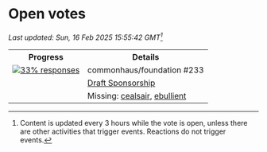 # Open votes

*Last updated: Sun, 16 Feb 2025 15:55:42 GMT[^1]*

<table>
<tr><th>Progress</th><th>Details</th></tr>
<tr>
<td rowspan="3" valign="top"><a href="./results/commonhaus/foundation/233.md"><img src="https://www.commonhaus.org/votes/progress-3.svg" alt="33% responses"></a></td>
<td>commonhaus/foundation #233</td>
</tr><tr>
<td><a href="https://github.com/commonhaus/foundation/issues/233">Draft Sponsorship</a></td>
</tr><tr>
<td>Missing: <a href="https://github.com/cealsair">cealsair</a>, <a href="https://github.com/ebullient">ebullient</a></td>
</tr>
</table>

[^1]: Content is updated every 3 hours while the vote is open, unless there are other activities that trigger events. Reactions do not trigger events.

